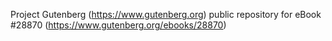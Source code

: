 Project Gutenberg (https://www.gutenberg.org) public repository for eBook #28870 (https://www.gutenberg.org/ebooks/28870)
